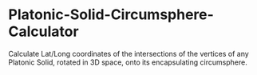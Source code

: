 # Platonic-Solid-Circumsphere-Calculator
Calculate Lat/Long coordinates of the intersections of the vertices of any Platonic Solid, rotated in 3D space, onto its encapsulating circumsphere.
